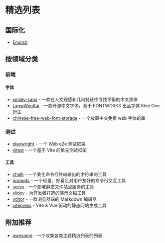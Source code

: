 # 精选列表

## 国际化

- [English](./README.md)

## 按领域分类

### 前端

#### 字体

- [smiley-sans](https://github.com/atelier-anchor/smiley-sans) - 一款在人文观感和几何特征中寻找平衡的中文黑体
- [LxgwWenKai](https://github.com/lxgw/LxgwWenKai) - 一款开源中文字体，基于 FONTWORKS 出品字体 Klee One 衍生
- [chinese-free-web-font-storage](https://github.com/KonghaYao/chinese-free-web-font-storage/tree/branch) - 一个放置中文免费 web 字体的库

### 测试

- [playwright](https://github.com/microsoft/playwright) - 一个 Web e2e 测试框架
- [vitest](https://github.com/vitest-dev/vitest) - 一个基于 Vite 的单元测试框架

#### 工具

- [chalk](https://github.com/chalk/chalk.git) - 一个美化命令行终端输出的字符串的工具
- [prompts](https://github.com/terkelg/prompts.git) - 一个轻量、好看且对用户友好的命令行交互工具
- [serve](https://github.com/vercel/serve.git) - 一个部署静态文件站点服务的工具
- [slidev](https://github.com/slidevjs/slidev) - 为开发者打造的演示文稿工具
- [vditor](https://github.com/Vanessa219/vditor.git) - 一款浏览器端的 Markdown 编辑器
- [vitepress](https://github.com/vuejs/vitepress) - Vite & Vue 驱动的静态网站生成工具

## 附加推荐

- [awesome](https://github.com/sindresorhus/awesome) - 一个收集各类主题精选列表的列表
